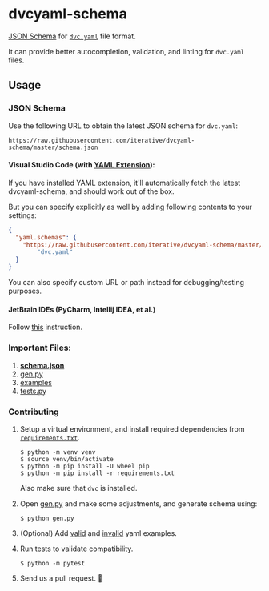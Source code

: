 # dvcyaml-schema

[JSON Schema](https://json-schema.org/) for [`dvc.yaml`](https://dvc.org/doc/user-guide/dvc-files-and-directories#dvcyaml-file) file format.

It can provide better autocompletion, validation, and linting for `dvc.yaml` files.

## Usage

### JSON Schema

Use the following URL to obtain the latest JSON schema for `dvc.yaml`:

```
https://raw.githubusercontent.com/iterative/dvcyaml-schema/master/schema.json
```

#### Visual Studio Code (with [YAML Extension](https://marketplace.visualstudio.com/items?itemName=redhat.vscode-yaml)):

If you have installed YAML extension, it'll automatically fetch the latest dvcyaml-schema, and
should work out of the box.

But you can specify explicitly as well by adding following contents to your settings:

```json
{
  "yaml.schemas": {
    "https://raw.githubusercontent.com/iterative/dvcyaml-schema/master/schema.json":
        "dvc.yaml"
  }
}
```

You can also specify custom URL or path instead for debugging/testing purposes.

#### JetBrain IDEs (PyCharm, Intellij IDEA, et al.)

Follow [this](https://www.jetbrains.com/help/ruby/yaml.html#remote_json) instruction.

### Important Files:

1. **[schema.json](schema.json)**
2. [gen.py](gen.py)
3. [examples](examples)
4. [tests.py](tests.py)

### Contributing

1. Setup a virtual environment, and install required dependencies from [`requirements.txt`](requirements.txt).

    ```console
    $ python -m venv venv
    $ source venv/bin/activate
    $ python -m pip install -U wheel pip
    $ python -m pip install -r requirements.txt
    ```
    Also make sure that `dvc` is installed.
2. Open [gen.py](gen.py) and make some adjustments, and generate schema using:

    ```console
    $ python gen.py
    ```
3. (Optional) Add [valid](examples/valid) and [invalid](examples/invalid) yaml examples.

4. Run tests to validate compatibility.
    ```console
    $ python -m pytest
    ```

5. Send us a pull request. 🤗
